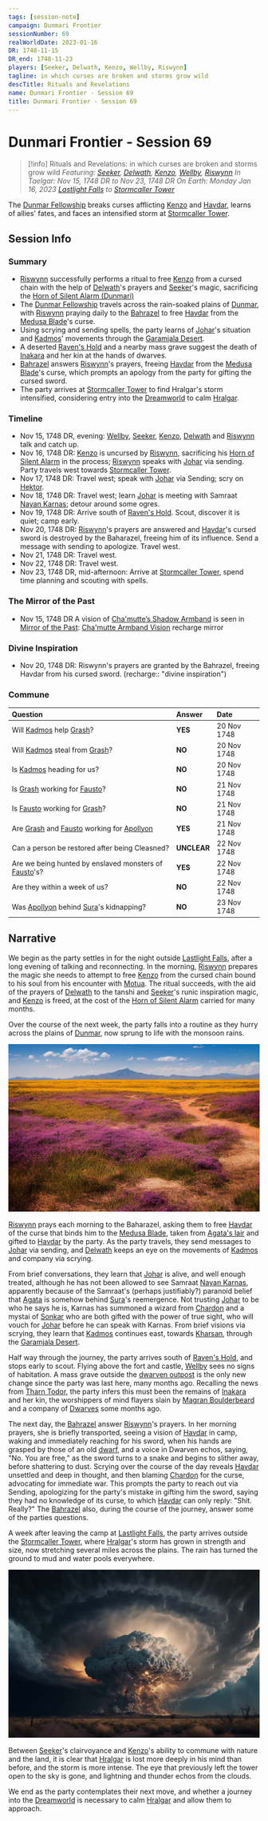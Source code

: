 ```yaml
---
tags: [session-note]
campaign: Dunmari Frontier
sessionNumber: 69
realWorldDate: 2023-01-16
DR: 1748-11-15
DR_end: 1748-11-23
players: [Seeker, Delwath, Kenzo, Wellby, Riswynn]
tagline: in which curses are broken and storms grow wild
descTitle: Rituals and Revelations
name: Dunmari Frontier - Session 69
title: Dunmari Frontier - Session 69
---
```

# Dunmari Frontier - Session 69

>[!info] Rituals and Revelations: in which curses are broken and storms grow wild
> *Featuring: [Seeker](<../../../people/pcs/dunmar-fellowship/seeker.md>), [Delwath](<../../../people/pcs/dunmar-fellowship/delwath.md>), [Kenzo](<../../../people/pcs/dunmar-fellowship/kenzo.md>), [Wellby](<../../../people/pcs/dunmar-fellowship/wellby.md>), [Riswynn](<../../../people/pcs/dunmar-fellowship/riswynn.md>)*
> *In Taelgar: Nov 15, 1748 DR to Nov 23, 1748 DR*
> *On Earth: Monday Jan 16, 2023*
> *[Lastlight Falls](<../../../cosmology/multiverse/echo-realms/feywild/lastlight-falls.md>) to [Stormcaller Tower](<../../../gazetteer/greater-dunmar/dunmari-basin/stormcaller-tower.md>)*

The [Dunmar Fellowship](<../../../people/pcs/dunmar-fellowship/dunmar-fellowship.md>) breaks curses afflicting [Kenzo](<../../../people/pcs/dunmar-fellowship/kenzo.md>) and [Havdar](<../../../people/dunmari/havdar.md>), learns of allies' fates, and faces an intensified storm at [Stormcaller Tower](<../../../gazetteer/greater-dunmar/dunmari-basin/stormcaller-tower.md>).
## Session Info

### Summary
- [Riswynn](<../../../people/pcs/dunmar-fellowship/riswynn.md>) successfully performs a ritual to free [Kenzo](<../../../people/pcs/dunmar-fellowship/kenzo.md>) from a cursed chain with the help of [Delwath](<../../../people/pcs/dunmar-fellowship/delwath.md>)'s prayers and [Seeker](<../../../people/pcs/dunmar-fellowship/seeker.md>)'s magic, sacrificing the [Horn of Silent Alarm (Dunmari)](<../../../things/magic-items/horn-of-silent-alarm-dunmari.md>)
- The [Dunmar Fellowship](<../../../people/pcs/dunmar-fellowship/dunmar-fellowship.md>) travels across the rain-soaked plains of [Dunmar](<../../../gazetteer/greater-dunmar/realms/dunmar/dunmar.md>), with [Riswynn](<../../../people/pcs/dunmar-fellowship/riswynn.md>) praying daily to the [Bahrazel](<../../../cosmology/gods/embodied-gods/bahrazel/bahrazel.md>) to free [Havdar](<../../../people/dunmari/havdar.md>) from the [Medusa Blade](<../treasure/medusa-blade.md>)'s curse.
- Using scrying and sending spells, the party learns of [Johar](<../../../people/dunmari/johar.md>)'s situation and [Kadmos](<../../../people/chardonians/kadmos.md>)' movements through the [Garamjala Desert](<../../../gazetteer/greater-dunmar/garamjala-plateau/garamjala-desert.md>).
- A deserted [Raven's Hold](<../../../gazetteer/greater-dunmar/dunmari-basin/raven-s-hold.md>) and a nearby mass grave suggest the death of [Inakara](<../../../people/other-nonhumans/inakara.md>) and her kin at the hands of dwarves.
- [Bahrazel](<../../../cosmology/gods/embodied-gods/bahrazel/bahrazel.md>) answers [Riswynn](<../../../people/pcs/dunmar-fellowship/riswynn.md>)'s prayers, freeing [Havdar](<../../../people/dunmari/havdar.md>) from the [Medusa Blade](<../treasure/medusa-blade.md>)'s curse, which prompts an apology from the party for gifting the cursed sword.
- The party arrives at [Stormcaller Tower](<../../../gazetteer/greater-dunmar/dunmari-basin/stormcaller-tower.md>) to find Hralgar's storm intensified, considering entry into the [Dreamworld](<../../../cosmology/multiverse/echo-realms/dreamworld.md>) to calm [Hralgar](<../../../people/giants/hralgar.md>).

### Timeline
- Nov 15, 1748 DR, evening: [Wellby](<../../../people/pcs/dunmar-fellowship/wellby.md>), [Seeker](<../../../people/pcs/dunmar-fellowship/seeker.md>), [Kenzo](<../../../people/pcs/dunmar-fellowship/kenzo.md>), [Delwath](<../../../people/pcs/dunmar-fellowship/delwath.md>) and [Riswynn](<../../../people/pcs/dunmar-fellowship/riswynn.md>) talk and catch up. 
- Nov 16, 1748 DR: [Kenzo](<../../../people/pcs/dunmar-fellowship/kenzo.md>) is uncursed by [Riswynn](<../../../people/pcs/dunmar-fellowship/riswynn.md>), sacrificing his [Horn of Silent Alarm](<../../../things/magic-items/horn-of-silent-alarm-dunmari.md>) in the process; [Riswynn](<../../../people/pcs/dunmar-fellowship/riswynn.md>) speaks with [Johar](<../../../people/dunmari/johar.md>) via sending. Party travels west towards [Stormcaller Tower](<../../../gazetteer/greater-dunmar/dunmari-basin/stormcaller-tower.md>).
- Nov 17, 1748 DR: Travel west; speak with [Johar](<../../../people/dunmari/johar.md>) via Sending; scry on [Hektor](<../../../people/chardonians/hektor.md>).
- Nov 18, 1748 DR: Travel west; learn [Johar](<../../../people/dunmari/johar.md>) is meeting with Samraat [Nayan Karnas](<../../../people/dunmari/nayan-karnas.md>); detour around some ogres.
- Nov 19, 1748 DR: Arrive south of [Raven's Hold](<../../../gazetteer/greater-dunmar/dunmari-basin/raven-s-hold.md>). Scout, discover it is quiet; camp early.
- Nov 20, 1748 DR:  [Riswynn](<../../../people/pcs/dunmar-fellowship/riswynn.md>)'s prayers are answered and [Havdar](<../../../people/dunmari/havdar.md>)'s cursed sword is destroyed by the Baharazel, freeing him of its influence. Send a message with sending to apologize. Travel west.
- Nov 21, 1748 DR: Travel west.
- Nov 22, 1748 DR: Travel west.
- Nov 23, 1748 DR, mid-afternoon: Arrive at [Stormcaller Tower](<../../../gazetteer/greater-dunmar/dunmari-basin/stormcaller-tower.md>), spend time planning and scouting with spells. 

### The Mirror of the Past
- Nov 15, 1748 DR A vision of [Cha'mutte’s Shadow Armband](<../treasure/cha-muttes-shadow-armband.md>) is seen in [Mirror of the Past](<../treasure/mirror-of-the-past.md>): [Cha'mutte Armband Vision](<../mirror-visions/cha-mutte-armband-vision.md>) recharge mirror

### Divine Inspiration
- Nov 20, 1748 DR: Riswynn's prayers are granted by the Bahrazel, freeing Havdar from his cursed sword. (recharge:: "divine inspiration")

### Commune
| Question | Answer | Date | 
| :--- | :--- | :--- | 
| Will [Kadmos](<../../../people/chardonians/kadmos.md>) help [Grash](<../../../people/other-nonhumans/grash.md>)? | **YES** | 20 Nov 1748 |  
| Will [Kadmos](<../../../people/chardonians/kadmos.md>) steal from [Grash](<../../../people/other-nonhumans/grash.md>)? | **NO** | 20 Nov 1748 |  
| Is [Kadmos](<../../../people/chardonians/kadmos.md>) heading for us? | **NO** | 20 Nov 1748 |  
| Is [Grash](<../../../people/other-nonhumans/grash.md>) working for [Fausto](<../../../people/chardonians/fausto.md>)? | **NO** | 21 Nov 1748 |  
| Is [Fausto](<../../../people/chardonians/fausto.md>) working for [Grash](<../../../people/other-nonhumans/grash.md>)? | **NO** | 21 Nov 1748 |  
| Are [Grash](<../../../people/other-nonhumans/grash.md>) and [Fausto](<../../../people/chardonians/fausto.md>) working for [Apollyon](<../../../people/historical-figures/drankorian-emperors/apollyon.md>)  | **YES** | 21 Nov 1748 
| Can a person be restored after being Cleasned? | **UNCLEAR** | 22 Nov 1748 |  
| Are we being hunted by enslaved monsters of [Fausto](<../../../people/chardonians/fausto.md>)'s? | **YES** | 22 Nov 1748 | 
| Are they within a week of us? | **NO** | 22 Nov 1748 |  
| Was [Apollyon](<../../../people/historical-figures/drankorian-emperors/apollyon.md>) behind [Sura](<../../../people/dunmari/sura.md>)'s kidnapping?  | **NO** | 23 Nov 1748 
## Narrative
We begin as the party settles in for the night outside [Lastlight Falls](<../../../cosmology/multiverse/echo-realms/feywild/lastlight-falls.md>), after a long evening of talking and reconnecting. In the morning, [Riswynn](<../../../people/pcs/dunmar-fellowship/riswynn.md>) prepares the magic she needs to attempt to free [Kenzo](<../../../people/pcs/dunmar-fellowship/kenzo.md>) from the cursed chain bound to his soul from his encounter with [Motua](<../../../people/extraplanar-powers/motua.md>). The ritual succeeds, with the aid of the prayers of [Delwath](<../../../people/pcs/dunmar-fellowship/delwath.md>) to the tanshi and [Seeker](<../../../people/pcs/dunmar-fellowship/seeker.md>)'s runic inspiration magic, and [Kenzo](<../../../people/pcs/dunmar-fellowship/kenzo.md>) is freed, at the cost of the [Horn of Silent Alarm](<../../../things/magic-items/horn-of-silent-alarm-dunmari.md>) carried for many months. 

Over the course of the next week, the party falls into a routine as they hurry across the plains of [Dunmar](<../../../gazetteer/greater-dunmar/realms/dunmar/dunmar.md>), now sprung to life with the monsoon rains.

![Dunmar November 1748](../../../assets/dunmar-november-1748.jpg)

[Riswynn](<../../../people/pcs/dunmar-fellowship/riswynn.md>) prays each morning to the Baharazel, asking them to free [Havdar](<../../../people/dunmari/havdar.md>) of the curse that binds him to the [Medusa Blade](<../treasure/medusa-blade.md>), taken from [Agata's lair](<../../../gazetteer/greater-dunmar/dunmari-basin/agata-s-lair.md>) and gifted to [Havdar](<../../../people/dunmari/havdar.md>) by the party. As the party travels, they send messages to [Johar](<../../../people/dunmari/johar.md>) via sending, and [Delwath](<../../../people/pcs/dunmar-fellowship/delwath.md>) keeps an eye on the movements of [Kadmos](<../../../people/chardonians/kadmos.md>) and company via scrying. 

From brief conversations, they learn that [Johar](<../../../people/dunmari/johar.md>) is alive, and well enough treated, although he has not been allowed to see Samraat [Nayan Karnas](<../../../people/dunmari/nayan-karnas.md>), apparently because of the Samraat's (perhaps justifiably?) paranoid belief that [Agata](<../../../people/fey/agata.md>) is somehow behind [Sura](<../../../people/dunmari/sura.md>)'s reemergence. Not trusting [Johar](<../../../people/dunmari/johar.md>) to be who he says he is, Karnas has summoned a wizard from [Chardon](<../../../gazetteer/west-coast/chardonian-empire/chardon/chardon.md>) and a mystai of [Sonkar](<../../../cosmology/gods/incorporeal-gods/dunmari-pantheon/sonkar.md>) who are both gifted with the power of true sight, who will vouch for [Johar](<../../../people/dunmari/johar.md>) before he can speak with Karnas. From brief visions via scrying, they learn that [Kadmos](<../../../people/chardonians/kadmos.md>) continues east, towards [Kharsan](<../../../gazetteer/greater-dunmar/dunmari-basin/kharsan.md>), through the [Garamjala Desert](<../../../gazetteer/greater-dunmar/garamjala-plateau/garamjala-desert.md>).

Half way through the journey, the party arrives south of [Raven's Hold](<../../../gazetteer/greater-dunmar/dunmari-basin/raven-s-hold.md>), and stops early to scout. Flying above the fort and castle, [Wellby](<../../../people/pcs/dunmar-fellowship/wellby.md>) sees no signs of habitation. A mass grave outside the [dwarven outpost](<../../../gazetteer/greater-dunmar/dunmari-basin/dwarven-outpost-raven-s-hold.md>) is the only new change since the party was last here, many months ago. Recalling the news from [Tharn Todor](<../../../gazetteer/greater-dunmar/realms/nardith/tharn-todor.md>), the party infers this must been the remains of [Inakara](<../../../people/other-nonhumans/inakara.md>) and her kin, the worshippers of mind flayers slain by [Magran Boulderbeard](<../../../people/dwarves/magran-boulderbeard.md>) and a company of [Dwarves](<../../../species/children-of-the-embodied-gods/dwarves/dwarves.md>) some months ago. 

The next day, the [Bahrazel](<../../../cosmology/gods/embodied-gods/bahrazel/bahrazel.md>) answer [Riswynn](<../../../people/pcs/dunmar-fellowship/riswynn.md>)'s prayers. In her morning prayers, she is briefly transported, seeing a vision of [Havdar](<../../../people/dunmari/havdar.md>) in camp, waking and immediately reaching for his sword, when his hands are grasped by those of an old [dwarf](<../../../species/children-of-the-embodied-gods/dwarves/dwarves.md>), and a voice in Dwarven echos, saying, "No. You are free," as the sword turns to a snake and begins to slither away, before shattering to dust. Scrying over the course of the day reveals [Havdar](<../../../people/dunmari/havdar.md>) unsettled and deep in thought, and then blaming [Chardon](<../../../gazetteer/west-coast/chardonian-empire/chardon/chardon.md>) for the curse, advocating for immediate war. This prompts the party to reach out via Sending, apologizing for the party's mistake in gifting him the sword, saying they had no knowledge of its curse, to which [Havdar](<../../../people/dunmari/havdar.md>) can only reply: "Shit. Really?" The [Bahrazel](<../../../cosmology/gods/embodied-gods/bahrazel/bahrazel.md>) also, during the course of the journey, answer some of the parties questions. 

A week after leaving the camp at [Lastlight Falls](<../../../cosmology/multiverse/echo-realms/feywild/lastlight-falls.md>), the party arrives outside the [Stormcaller Tower](<../../../gazetteer/greater-dunmar/dunmari-basin/stormcaller-tower.md>), where [Hralgar](<../../../people/giants/hralgar.md>)'s storm has grown in strength and size, now stretching several miles across the plains. The rain has turned the ground to mud and water pools everywhere. 

![Hralgar Storm Nov 1748](../../../assets/hralgar-storm-nov-1748.png)

Between [Seeker](<../../../people/pcs/dunmar-fellowship/seeker.md>)'s clairvoyance and [Kenzo](<../../../people/pcs/dunmar-fellowship/kenzo.md>)'s ability to commune with nature and the land, it is clear that [Hralgar](<../../../people/giants/hralgar.md>) is lost more deeply in his mind than before, and the storm is more intense. The eye that previously left the tower open to the sky is gone, and lightning and thunder echos from the clouds. 

We end as the party contemplates their next move, and whether a journey into the [Dreamworld](<../../../cosmology/multiverse/echo-realms/dreamworld.md>) is necessary to calm [Hralgar](<../../../people/giants/hralgar.md>) and allow them to approach.
